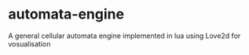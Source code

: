 # automata-engine
A general cellular automata engine implemented in lua using Love2d for vosualisation
